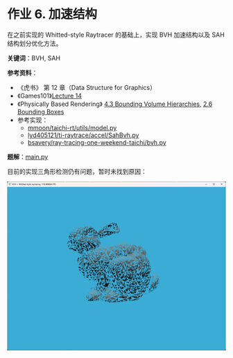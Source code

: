 # 作业 6. 加速结构

在之前实现的 Whitted-style Raytracer 的基础上，实现 BVH 加速结构以及 SAH 结构划分优化方法。


**关键词**：BVH, SAH

**参考资料**：
- 《虎书》 第 12 章（Data Structure for Graphics）
- 《Games101》[Lecture 14](https://sites.cs.ucsb.edu/~lingqi/teaching/resources/GAMES101_Lecture_14.pdf)
- 《Physically Based Rendering》 [4.3 Bounding Volume Hierarchies](https://www.pbr-book.org/3ed-2018/Primitives_and_Intersection_Acceleration/Bounding_Volume_Hierarchies), [2.6 Bounding Boxes](https://www.pbr-book.org/3ed-2018/Geometry_and_Transformations/Bounding_Boxes)
- 参考实现：
    - [mmoon/taichi-rt/utils/model.py](https://gitee.com/mmoon/taichi-rt/blob/master/ti_rt/utils/model.py)
    - [lyd405121/ti-raytrace/accel/SahBvh.py](https://github.com/lyd405121/ti-raytrace/blob/main/accel/SahBvh.py)
    - [bsavery/ray-tracing-one-weekend-taichi/bvh.py](https://github.com/bsavery/ray-tracing-one-weekend-taichi/blob/main/bvh.py)


**题解**：[main.py](./main.py)


目前的实现三角形检测仍有问题，暂时未找到原因：

![](./imgs/BVH%20Bunny.png)





